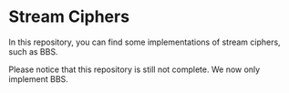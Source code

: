 # Stream Ciphers
In this repository, you can find some implementations of stream ciphers, such as BBS.

Please notice that this repository is still not complete. We now only implement BBS.